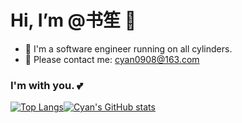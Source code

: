 # Hi, I’m @书笙 👋

- 🎈 I'm a software engineer running on all cylinders.
- 📧 Please contact me: cyan0908@163.com

  
###                  I'm with you. 💕

[![Top Langs](https://github-readme-stats.vercel.app/api/top-langs/?username=Ryan-eng-del&hide=javascript,html&layout=compact)](https://github.com/Ryan-eng-del/github-readme-stats&hide=javascript,html)[![Cyan's GitHub stats](https://github-readme-stats.vercel.app/api?username=Ryan-eng-del&include_all_commits=true)](https://github.com/Ryan-eng-del/github-readme-stats?include_all_commits=true)
